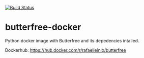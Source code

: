[![Build Status](https://img.shields.io/docker/automated/rafaelleinio/butterfree.svg)](https://hub.docker.com/r/rafaelleinio/butterfree/)

# butterfree-docker
Python docker image with Butterfree and its depedencies intalled.

Dockerhub: https://hub.docker.com/r/rafaelleinio/butterfree
